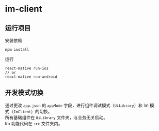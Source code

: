 # im-client
## 运行项目
安装依赖
```shell
npm install
```
运行
```shell
react-native run-ios
// or
react-native run-android
```

## 开发模式切换
通过更改 `app.json` 的 `appMode` 字段，进行组件调试模式（`UiLibrary`）和 Im 模式（`ImClient`）的切换。  
所有基础组件在 `UiLibrary` 文件夹，与业务无关启动。  
Im 功能代码在 `src` 文件夹内。

